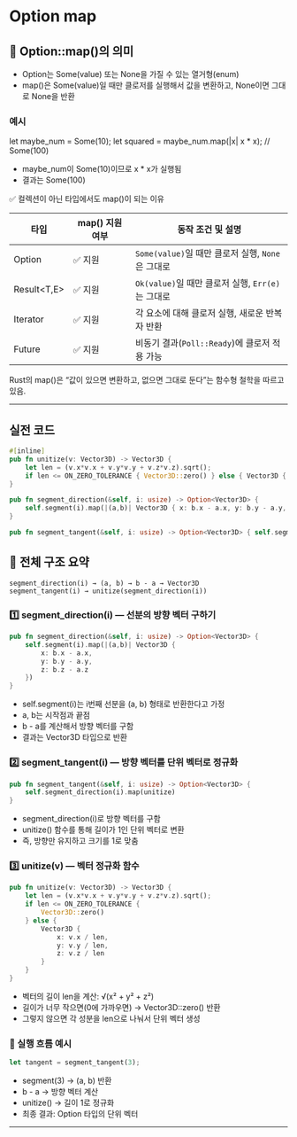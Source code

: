 # Option map

## 🧠 Option<T>::map()의 의미
- Option<T>는 Some(value) 또는 None을 가질 수 있는 열거형(enum)
- map()은 Some(value)일 때만 클로저를 실행해서 값을 변환하고, None이면 그대로 None을 반환
### 예시
let maybe_num = Some(10);
let squared = maybe_num.map(|x| x * x); // Some(100)


- maybe_num이 Some(10)이므로 x * x가 실행됨
- 결과는 Some(100)

✅ 컬렉션이 아닌 타입에서도 map()이 되는 이유

| 타입         | map() 지원 여부 | 동작 조건 및 설명                              |
|--------------|------------------|-----------------------------------------------|
| Option<T>    | ✅ 지원           | `Some(value)`일 때만 클로저 실행, `None`은 그대로 |
| Result<T,E>  | ✅ 지원           | `Ok(value)`일 때만 클로저 실행, `Err(e)`는 그대로 |
| Iterator     | ✅ 지원           | 각 요소에 대해 클로저 실행, 새로운 반복자 반환     |
| Future       | ✅ 지원           | 비동기 결과(`Poll::Ready`)에 클로저 적용 가능     |

Rust의 map()은 “값이 있으면 변환하고, 없으면 그대로 둔다”는 함수형 철학을 따르고 있음.

---

## 실전 코드
```rust
#[inline]
pub fn unitize(v: Vector3D) -> Vector3D {
    let len = (v.x*v.x + v.y*v.y + v.z*v.z).sqrt();
    if len <= ON_ZERO_TOLERANCE { Vector3D::zero() } else { Vector3D { x: v.x/len, y: v.y/len, z: v.z/len } }
}

pub fn segment_direction(&self, i: usize) -> Option<Vector3D> {
    self.segment(i).map(|(a,b)| Vector3D { x: b.x - a.x, y: b.y - a.y, z: b.z - a.z })
}

pub fn segment_tangent(&self, i: usize) -> Option<Vector3D> { self.segment_direction(i).map(unitize) }
```

## 🧩 전체 구조 요약
```
segment_direction(i) → (a, b) → b - a → Vector3D  
segment_tangent(i) → unitize(segment_direction(i))
```


### 1️⃣ segment_direction(i) — 선분의 방향 벡터 구하기
```rust
pub fn segment_direction(&self, i: usize) -> Option<Vector3D> {
    self.segment(i).map(|(a,b)| Vector3D {
        x: b.x - a.x,
        y: b.y - a.y,
        z: b.z - a.z
    })
}
```


- self.segment(i)는 i번째 선분을 (a, b) 형태로 반환한다고 가정
- a, b는 시작점과 끝점
- b - a를 계산해서 방향 벡터를 구함
- 결과는 Vector3D 타입으로 반환

### 2️⃣ segment_tangent(i) — 방향 벡터를 단위 벡터로 정규화
```rust
pub fn segment_tangent(&self, i: usize) -> Option<Vector3D> {
    self.segment_direction(i).map(unitize)
}
```

- segment_direction(i)로 방향 벡터를 구함
- unitize() 함수를 통해 길이가 1인 단위 벡터로 변환
- 즉, 방향만 유지하고 크기를 1로 맞춤

### 3️⃣ unitize(v) — 벡터 정규화 함수
```rust
pub fn unitize(v: Vector3D) -> Vector3D {
    let len = (v.x*v.x + v.y*v.y + v.z*v.z).sqrt();
    if len <= ON_ZERO_TOLERANCE {
        Vector3D::zero()
    } else {
        Vector3D {
            x: v.x / len,
            y: v.y / len,
            z: v.z / len
        }
    }
}

```
- 벡터의 길이 len을 계산: √(x² + y² + z²)
- 길이가 너무 작으면(0에 가까우면) → Vector3D::zero() 반환
- 그렇지 않으면 각 성분을 len으로 나눠서 단위 벡터 생성

### 🔄 실행 흐름 예시
```rust
let tangent = segment_tangent(3);
```
- segment(3) → (a, b) 반환
- b - a → 방향 벡터 계산
- unitize() → 길이 1로 정규화
- 최종 결과: Option<Vector3D> 타입의 단위 벡터

---
